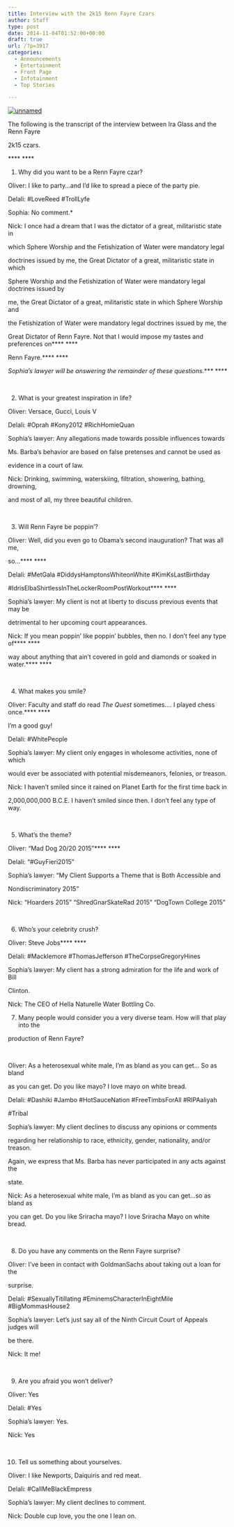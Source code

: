 ```yaml
---
title: Interview with the 2k15 Renn Fayre Czars
author: Staff
type: post
date: 2014-11-04T01:52:00+00:00
draft: true
url: /?p=3917
categories:
  - Announcements
  - Entertainment
  - Front Page
  - Infotainment
  - Top Stories

---
```

[<img class="aligncenter wp-image-3920" src="https://i2.wp.com/www.reedquest.org/wp-content/uploads/2014/11/unnamed.jpg?resize=650%2C434" alt="unnamed" data-recalc-dims="1" />][1]

The following is the transcript of the interview between Ira Glass and the Renn Fayre

2k15 czars.

**** ****

  1. Why did you want to be a Renn Fayre czar?

Oliver: I like to party&#8230;and I&#8217;d like to spread a piece of the party pie.

Delali: #LoveReed #TrollLyfe

Sophia: No comment.*

Nick: I once had a dream that I was the dictator of a great, militaristic state in

which Sphere Worship and the Fetishization of Water were mandatory legal

doctrines issued by me, the Great Dictator of a great, militaristic state in which

Sphere Worship and the Fetishization of Water were mandatory legal doctrines issued by

me, the Great Dictator of a great, militaristic state in which Sphere Worship and

the Fetishization of Water were mandatory legal doctrines issued by me, the

Great Dictator of Renn Fayre. Not that I would impose my tastes and preferences on**** ****

Renn Fayre.**** ****

*Sophia&#8217;s lawyer will be answering the remainder of these questions.**** ****

&nbsp;

<ol start="2">
  <li>
    What is your greatest inspiration in life?
  </li>
</ol>

Oliver: Versace, Gucci, Louis V

Delali: #Oprah #Kony2012 #RichHomieQuan

Sophia&#8217;s lawyer: Any allegations made towards possible influences towards

Ms. Barba&#8217;s behavior are based on false pretenses and cannot be used as

evidence in a court of law.

Nick: Drinking, swimming, waterskiing, filtration, showering, bathing, drowning,

and most of all, my three beautiful children.

&nbsp;

<ol start="3">
  <li>
    Will Renn Fayre be poppin&#8217;?
  </li>
</ol>

Oliver: Well, did you even go to Obama&#8217;s second inauguration? That was all me,

so&#8230;**** ****

Delali: #MetGala #DiddysHamptonsWhiteonWhite #KimKsLastBirthday

#IdrisElbaShirtlessInTheLockerRoomPostWorkout**** ****

Sophia&#8217;s lawyer: My client is not at liberty to discuss previous events that may be

detrimental to her upcoming court appearances.

Nick: If you mean poppin&#8217; like poppin&#8217; bubbles, then no. I don&#8217;t feel any type of**** ****

way about anything that ain&#8217;t covered in gold and diamonds or soaked in water.**** ****

&nbsp;

<ol start="4">
  <li>
    What makes you smile?
  </li>
</ol>

Oliver: Faculty and staff do read _The Quest_ sometimes&#8230;. I played chess once.**** ****

I&#8217;m a good guy!

Delali: #WhitePeople

Sophia&#8217;s lawyer: My client only engages in wholesome activities, none of which

would ever be associated with potential misdemeanors, felonies, or treason.

Nick: I haven&#8217;t smiled since it rained on Planet Earth for the first time back in

2,000,000,000 B.C.E. I haven&#8217;t smiled since then. I don&#8217;t feel any type of way.

&nbsp;

<ol start="5">
  <li>
    What&#8217;s the theme?
  </li>
</ol>

Oliver: &#8220;Mad Dog 20/20 2015&#8221;**** ****

Delali: &#8220;#GuyFieri2015&#8221;

Sophia&#8217;s lawyer: &#8220;My Client Supports a Theme that is Both Accessible and

Nondiscriminatory 2015&#8221;

Nick: &#8220;Hoarders 2015&#8221; &#8220;ShredGnarSkateRad 2015&#8221; &#8220;DogTown College 2015&#8221;

&nbsp;

<ol start="6">
  <li>
    Who&#8217;s your celebrity crush?<strong><strong> </strong></strong>
  </li>
</ol>

Oliver: Steve Jobs**** ****

Delali: #Macklemore #ThomasJefferson #TheCorpseGregoryHines

Sophia&#8217;s lawyer: My client has a strong admiration for the life and work of Bill

Clinton.

Nick: The CEO of Hella Naturelle Water Bottling Co.

<ol start="7">
  <li>
    Many people would consider you a very diverse team. How will that play into the
  </li>
</ol>

production of Renn Fayre?

&nbsp;

Oliver: As a heterosexual white male, I&#8217;m as bland as you can get… So as bland

as you can get. Do you like mayo? I love mayo on white bread.

Delali: #Dashiki #Jambo #HotSauceNation #FreeTimbsForAll #RIPAaliyah

#Tribal

Sophia&#8217;s lawyer: My client declines to discuss any opinions or comments

regarding her relationship to race, ethnicity, gender, nationality, and/or treason.

Again, we express that Ms. Barba has never participated in any acts against the

state.

Nick: As a heterosexual white male, I&#8217;m as bland as you can get&#8230;so as bland as

you can get. Do you like Sriracha mayo? I love Sriracha Mayo on white bread.

&nbsp;

<ol start="8">
  <li>
    Do you have any comments on the Renn Fayre surprise?
  </li>
</ol>

Oliver: I&#8217;ve been in contact with Goldman­Sachs about taking out a loan for the

surprise.

Delali: #SexuallyTitillating #EminemsCharacterInEightMile #BigMommasHouse2

Sophia&#8217;s lawyer: Let&#8217;s just say all of the Ninth Circuit Court of Appeals judges will

be there.

Nick: It me!

&nbsp;

<ol start="9">
  <li>
    Are you afraid you won&#8217;t deliver?
  </li>
</ol>

Oliver: Yes

Delali: #Yes

Sophia&#8217;s lawyer: Yes.

Nick: Yes

&nbsp;

10. Tell us something about yourselves.

Oliver: I like Newports, Daiquiris and red meat.

Delali: #CallMeBlackEmpress

Sophia&#8217;s lawyer: My client declines to comment.

Nick: Double cup love, you the one I lean on.

&nbsp;

 [1]: https://i2.wp.com/www.reedquest.org/wp-content/uploads/2014/11/unnamed.jpg